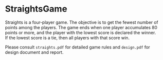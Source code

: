 # StraightsGame

Straights is a four-player game. The objective is to get the fewest number of points among the players. The game ends when one player accumulates 80 points or more, and the player with the lowest score is declared the winner. If the lowest score is a tie, then all players with that score win.

Please consult `straights.pdf` for detailed game rules and `design.pdf` for design document and report.
